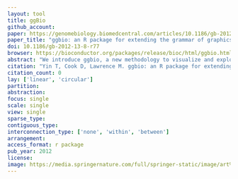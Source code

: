 ```yaml
---
layout: tool
title: ggBio
github_account:
paper: https://genomebiology.biomedcentral.com/articles/10.1186/gb-2012-13-8-r77
paper_title: "ggbio: an R package for extending the grammar of graphics for genomic data"
doi: 10.1186/gb-2012-13-8-r77
browser: https://bioconductor.org/packages/release/bioc/html/ggbio.html
abstract: "We introduce ggbio, a new methodology to visualize and explore genomics annotations and high-throughput data. The plots provide detailed views of genomic regions, summary views of sequence alignments and splicing patterns, and genome-wide overviews with karyogram, circular and grand linear layouts. The methods leverage the statistical functionality available in R, the grammar of graphics and the data handling capabilities of the Bioconductor project. The plots are specified within a modular framework that enables users to construct plots in a systematic way, and are generated directly from Bioconductor data structures. The ggbio R package is available at http://www.bioconductor.org/packages/2.11/bioc/html/ggbio.html."
citation: "Yin T, Cook D, Lawrence M. ggbio: an R package for extending the grammar of graphics for genomic data. Genome Biol. genomebiology.biomedcentral.com; 2012;13: R77."
citation_count: 0
lay: ['linear', 'circular']
partition:
abstraction:
focus: single
scale: single
view: single
sparse_type:
contiguous_type:
interconnection_type: ['none', 'within', 'between']
arrangement:
access_format: r package
pub_year: 2012
license:
image: https://media.springernature.com/full/springer-static/image/art%3A10.1186%2Fgb-2012-13-8-r77/MediaObjects/13059_2012_Article_3010_Fig7_HTML.jpg
---
```

